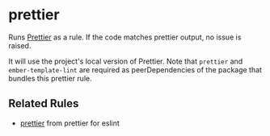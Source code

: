 # prettier

Runs [Prettier](https://github.com/prettier/prettier) as a rule. If the code matches prettier output, no issue is raised.

It will use the project's local version of Prettier. Note that `prettier` and `ember-template-lint` are required as peerDependencies of the package that bundles this prettier rule.

## Related Rules

- [prettier](https://github.com/prettier/eslint-plugin-prettier) from prettier for eslint
